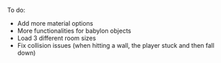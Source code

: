 To do:

- Add more material options
- More functionalities for babylon objects
- Load 3 different room sizes
- Fix collision issues (when hitting a wall, the player stuck and then fall down)
